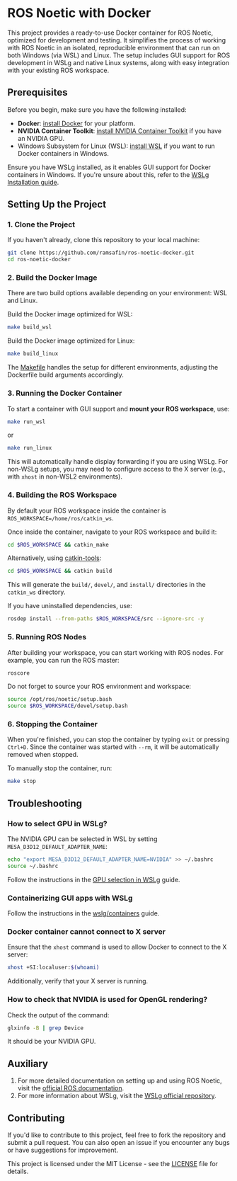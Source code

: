 # ROS Noetic with Docker

This project provides a ready-to-use Docker container for ROS Noetic, optimized for development and testing. It simplifies the process of working with ROS Noetic in an isolated, reproducible environment that can run on both Windows (via WSL) and Linux. The setup includes GUI support for ROS development in WSLg and native Linux systems, along with easy integration with your existing ROS workspace.

## Prerequisites

Before you begin, make sure you have the following installed:

- **Docker**: [install Docker](https://docs.docker.com/get-docker/) for your platform.
- **NVIDIA Container Toolkit**: [install NVIDIA Container Toolkit](https://github.com/NVIDIA/nvidia-container-toolkit?tab=readme-ov-file) if you have an NVIDIA GPU.
- Windows Subsystem for Linux (WSL): [install WSL](https://learn.microsoft.com/ru-ru/windows/wsl/install) if you want to run Docker containers in Windows.

Ensure you have WSLg installed, as it enables GUI support for Docker containers in Windows. If you're unsure about this, refer to the [WSLg Installation guide](https://github.com/microsoft/wslg).

## Setting Up the Project

### 1. Clone the Project

If you haven't already, clone this repository to your local machine:

```bash
git clone https://github.com/ramsafin/ros-noetic-docker.git
cd ros-noetic-docker
```

### 2. Build the Docker Image

There are two build options available depending on your environment: WSL and Linux.

Build the Docker image optimized for WSL:
```bash
make build_wsl
```

Build the Docker image optimized for Linux:
```bash
make build_linux
```

The [Makefile](Makefile) handles the setup for different environments, adjusting the Dockerfile build arguments accordingly.

### 3. Running the Docker Container

To start a container with GUI support and **mount your ROS workspace**, use:
```bash
make run_wsl
```
or
```bash
make run_linux
```

This will automatically handle display forwarding if you are using WSLg. For non-WSLg setups, you may need to configure access to the X server (e.g., with `xhost` in non-WSL2 environments).

### 4. Building the ROS Workspace

By default your ROS workspace inside the container is `ROS_WORKSPACE=/home/ros/catkin_ws`.

Once inside the container, navigate to your ROS workspace and build it:

```bash
cd $ROS_WORKSPACE && catkin_make
```

Alternatively, using [catkin-tools](https://catkin-tools.readthedocs.io/en/latest/):
```bash
cd $ROS_WORKSPACE && catkin build
```

This will generate the `build/`, `devel/`, and `install/` directories in the `catkin_ws` directory.

If you have uninstalled dependencies, use:
```bash
rosdep install --from-paths $ROS_WORKSPACE/src --ignore-src -y
```

### 5. Running ROS Nodes

After building your workspace, you can start working with ROS nodes. For example, you can run the ROS master:

```bash
roscore
```

Do not forget to source your ROS environment and workspace:
```bash
source /opt/ros/noetic/setup.bash
source $ROS_WORKSPACE/devel/setup.bash
```

### 6. Stopping the Container

When you're finished, you can stop the container by typing `exit` or pressing `Ctrl+D`. Since the container was started with `--rm`, it will be automatically removed when stopped.

To manually stop the container, run:
```bash
make stop
```

## Troubleshooting

### How to select GPU in WSLg?

The NVIDIA GPU can be selected in WSL by setting `MESA_D3D12_DEFAULT_ADAPTER_NAME`:
```bash
echo "export MESA_D3D12_DEFAULT_ADAPTER_NAME=NVIDIA" >> ~/.bashrc
source ~/.bashrc
```
Follow the instructions in the [GPU selection in WSLg](https://github.com/microsoft/wslg/wiki/GPU-selection-in-WSLg) guide.

### Containerizing GUI apps with WSLg

Follow the instructions in the [wslg/containers](https://github.com/microsoft/wslg/blob/861d029e97bc99e68050f86c956803b42e8756da/samples/container/Containers.md) guide.

### Docker container cannot connect to X server

Ensure that the `xhost` command is used to allow Docker to connect to the X server:
```bash
xhost +SI:localuser:$(whoami)
```

Additionally, verify that your X server is running.

### How to check that NVIDIA is used for OpenGL rendering?

Check the output of the command:
```bash
glxinfo -B | grep Device
```

It should be your NVIDIA GPU.

## Auxiliary

1. For more detailed documentation on setting up and using ROS Noetic, visit the [official ROS documentation](http://wiki.ros.org/noetic).
2. For more information about WSLg, visit the [WSLg official repository](https://github.com/microsoft/wslg).

## Contributing

If you'd like to contribute to this project, feel free to fork the repository and submit a pull request. You can also open an issue if you encounter any bugs or have suggestions for improvement.

This project is licensed under the MIT License - see the [LICENSE](LICENSE) file for details.
